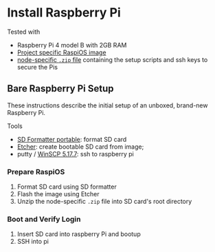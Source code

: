 # Install Raspberry Pi

Tested with

* Raspberry Pi 4 model B with 2GB RAM
* [Project specific RaspiOS image](custom_image.md) 
* [node-specific `.zip` file](autosetup.md) containing the setup scripts and ssh keys to secure the Pis


## Bare Raspberry Pi Setup 

These instructions describe the initial setup of an unboxed, brand-new Raspberry Pi. 

Tools

* [SD Formatter portable](https://sourceforge.net/projects/thumbapps/files/Utilities/SD%20Card%20Formatter/): format SD card
* [Etcher](https://github.com/balena-io/etcher/releases/download/v1.5.102/balenaEtcher-Portable-1.5.102.exe): create bootable SD card from image; 
* putty / [WinSCP 5.17.7](https://winscp.net/download/WinSCP-5.17.7-Portable.zip): ssh to raspberry pi


### Prepare RaspiOS

1. Format SD card using SD formatter
1. Flash the image using Etcher
1. Unzip the node-specific `.zip` file into SD card's root directory

### Boot and Verify Login

1. Insert SD card into raspberry Pi and bootup
1. SSH into pi
    


